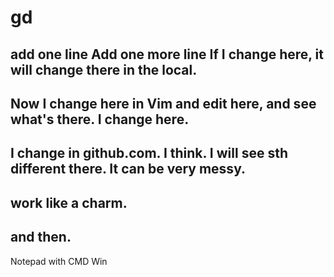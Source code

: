 # gd
add one line
Add one more line
If I change here, it will change there in the local.
--
Now I change here in Vim and edit here, and see what's there.
I change here.
--
I change in github.com.
I think. I will see sth different there. It can be very messy.
-- 
work like a charm.
--
and then.
--
Notepad with CMD Win